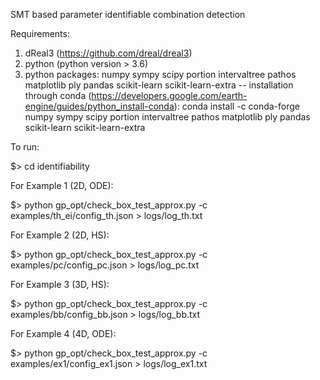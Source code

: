 
SMT based parameter identifiable combination detection

Requirements:
1. dReal3 (https://github.com/dreal/dreal3)
2. python (python version > 3.6)
3. python packages: numpy sympy scipy portion intervaltree pathos matplotlib ply pandas scikit-learn scikit-learn-extra
    -- installation through conda (https://developers.google.com/earth-engine/guides/python_install-conda):	
		conda install -c conda-forge numpy sympy scipy portion intervaltree pathos matplotlib ply pandas scikit-learn scikit-learn-extra

To run:

$> cd identifiability

For Example 1 (2D, ODE):

$> python gp_opt/check_box_test_approx.py -c examples/th_ei/config_th.json > logs/log_th.txt

For Example 2 (2D, HS):

$> python gp_opt/check_box_test_approx.py -c examples/pc/config_pc.json > logs/log_pc.txt

For Example 3 (3D, HS):

$> python gp_opt/check_box_test_approx.py -c examples/bb/config_bb.json > logs/log_bb.txt

For Example 4 (4D, ODE):

$> python gp_opt/check_box_test_approx.py -c examples/ex1/config_ex1.json > logs/log_ex1.txt
